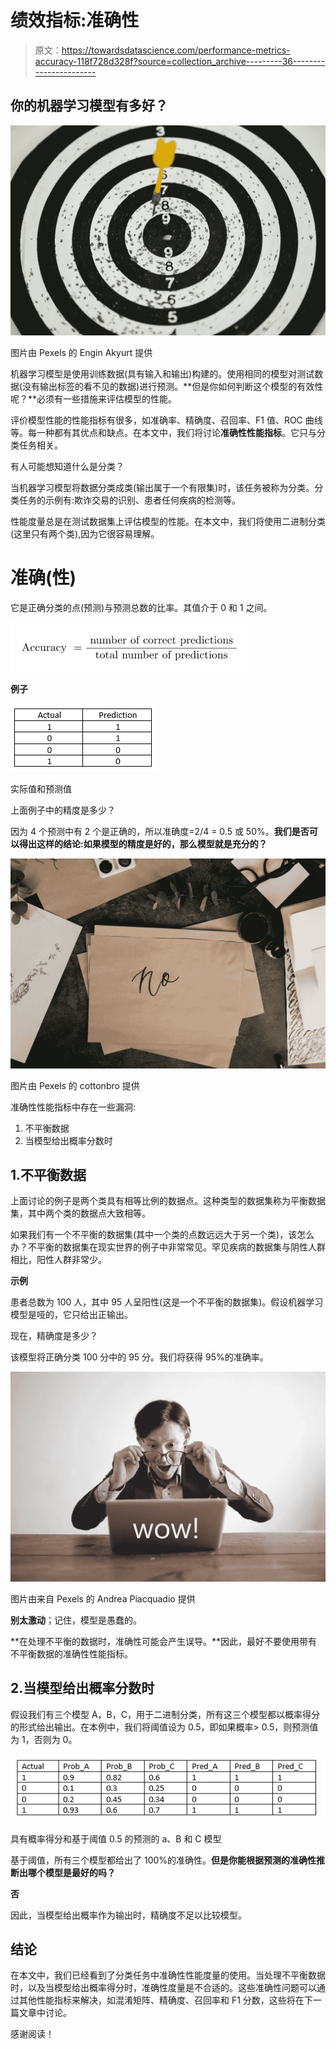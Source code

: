 # 绩效指标:准确性

> 原文：<https://towardsdatascience.com/performance-metrics-accuracy-118f728d328f?source=collection_archive---------36----------------------->

## 你的机器学习模型有多好？

![](img/dfe4e1470c4ee9652bf68fb9bf10c000.png)

图片由 Pexels 的 Engin Akyurt 提供

机器学习模型是使用训练数据(具有输入和输出)构建的。使用相同的模型对测试数据(没有输出标签的看不见的数据)进行预测。**但是你如何判断这个模型的有效性呢？**必须有一些措施来评估模型的性能。

评价模型性能的性能指标有很多，如准确率、精确度、召回率、F1 值、ROC 曲线等。每一种都有其优点和缺点。在本文中，我们将讨论**准确性性能指标**。它只与分类任务相关。

有人可能想知道什么是分类？

当机器学习模型将数据分类成类(输出属于一个有限集)时，该任务被称为分类。分类任务的示例有:欺诈交易的识别、患者任何疾病的检测等。

性能度量总是在测试数据集上评估模型的性能。在本文中，我们将使用二进制分类(这里只有两个类),因为它很容易理解。

# 准确(性)

它是正确分类的点(预测)与预测总数的比率。其值介于 0 和 1 之间。

![](img/324fc72b35a18664e8847a486e3821dc.png)

**例子**

![](img/b551202c7aebcedc7fa7db423856762c.png)

实际值和预测值

上面例子中的精度是多少？

因为 4 个预测中有 2 个是正确的，所以准确度=2/4 = 0.5 或 50%。**我们是否可以得出这样的结论:如果模型的精度是好的，那么模型就是充分的？**

![](img/ea419ac0c3483d54dd46938d1fad810b.png)

图片由 Pexels 的 cottonbro 提供

准确性性能指标中存在一些漏洞:

1.  不平衡数据
2.  当模型给出概率分数时

## 1.不平衡数据

上面讨论的例子是两个类具有相等比例的数据点。这种类型的数据集称为平衡数据集，其中两个类的数据点大致相等。

如果我们有一个不平衡的数据集(其中一个类的点数远远大于另一个类)，该怎么办？不平衡的数据集在现实世界的例子中非常常见。罕见疾病的数据集与阴性人群相比，阳性人群非常少。

**示例**

患者总数为 100 人，其中 95 人呈阳性(这是一个不平衡的数据集)。假设机器学习模型是哑的，它只给出正输出。

现在，精确度是多少？

该模型将正确分类 100 分中的 95 分。我们将获得 95%的准确率。

![](img/c1067c814cd3233406ea72f9810ac406.png)

图片由来自 Pexels 的 Andrea Piacquadio 提供

**别太激动**；记住，模型是愚蠢的。

**在处理不平衡的数据时，准确性可能会产生误导。**因此，最好不要使用带有不平衡数据的准确性性能指标。

## 2.当模型给出概率分数时

假设我们有三个模型 A，B，C，用于二进制分类，所有这三个模型都以概率得分的形式给出输出。在本例中，我们将阈值设为 0.5，即如果概率> 0.5，则预测值为 1，否则为 0。

![](img/132c55b1d974dc8be1848b875a4a6173.png)

具有概率得分和基于阈值 0.5 的预测的 a、B 和 C 模型

基于阈值，所有三个模型都给出了 100%的准确性。**但是你能根据预测的准确性推断出哪个模型是最好的吗？**

**否**

因此，当模型给出概率作为输出时，精确度不足以比较模型。

## 结论

在本文中，我们已经看到了分类任务中准确性性能度量的使用。当处理不平衡数据时，以及当模型给出概率得分时，准确性度量是不合适的。这些准确性问题可以通过其他性能指标来解决，如混淆矩阵、精确度、召回率和 F1 分数，这些将在下一篇文章中讨论。

感谢阅读！